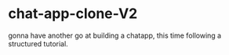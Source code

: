 # chat-app-clone-V2
gonna have another go at building a chatapp, this time following a structured tutorial.
